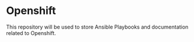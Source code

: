 # Openshift 

This repository will be used to store Ansible Playbooks and documentation related to Openshift.

